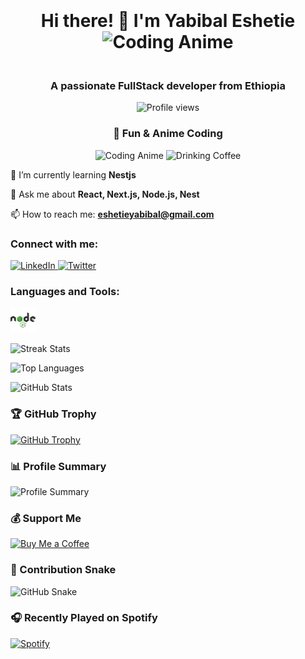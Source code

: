<!-- Header with Full Background -->
<h1 align="center" style="background: url('https://path-to-your-background-image.jpg') no-repeat center center; background-size: cover; padding: 20px;">
  Hi there! 👋 I'm <strong>Yabibal Eshetie</strong>
  <br>
  <img src="https://media.giphy.com/media/26gJ63xwRCswh5M3C/giphy.gif" width="150" alt="Coding Anime"/>
</h1>
<h3 align="center">A passionate FullStack developer from Ethiopia</h3>

<!-- Profile Views -->
<p align="center"> 
  <img src="https://komarev.com/ghpvc/?username=yab112&label=Profile%20views&color=0e75b6&style=flat" alt="Profile views" />
</p>

<!-- Fun and Anime-themed Images -->
<h3 align="center">🎨 Fun & Anime Coding</h3>
<p align="center">
  <img src="https://media.giphy.com/media/3o6ozl6gG8nH7TGB8g/giphy.gif" alt="Coding Anime" width="300"/>
  <img src="https://media.giphy.com/media/3o6Zt5g6NEv6E5a9jK/giphy.gif" alt="Drinking Coffee" width="300"/>
</p>

<!-- Introduction -->
<p align="left">🌱 I’m currently learning <strong>Nestjs</strong></p>
<p align="left">💬 Ask me about <strong>React, Next.js, Node.js, Nest</strong></p>
<p align="left">📫 How to reach me: <strong><a href="mailto:eshetieyabibal@gmail.com">eshetieyabibal@gmail.com</a></strong></p>

<!-- Connect with Me -->
<h3 align="left">Connect with me:</h3>
<p align="left">
  <a href="https://linkedin.com/in/yourlinkedin" target="_blank" rel="noreferrer">
    <img src="https://cdn.jsdelivr.net/npm/simple-icons@3.0.1/icons/linkedin.svg" alt="LinkedIn" height="30" width="40"/>
  </a>
  <a href="https://twitter.com/yourtwitter" target="_blank" rel="noreferrer">
    <img src="https://cdn.jsdelivr.net/npm/simple-icons@3.0.1/icons/twitter.svg" alt="Twitter" height="30" width="40"/>
  </a>
</p>

<!-- Languages and Tools -->
<h3 align="left">Languages and Tools:</h3>
<p align="left"> 
  <a href="https://nodejs.org" target="_blank" rel="noreferrer"> 
    <img src="https://raw.githubusercontent.com/devicons/devicon/master/icons/nodejs/nodejs-original-wordmark.svg" alt="Node.js" width="40" height="40"/>
  </a>
  <!-- Add more icons here -->
</p>

<!-- GitHub Stats -->
<p>
  <img src="https://github-readme-streak-stats.herokuapp.com/?user=yab112&" alt="Streak Stats"/>
</p>
<p>
  <img src="https://github-readme-stats.vercel.app/api/top-langs?username=yab112&show_icons=true&locale=en&layout=compact" alt="Top Languages"/>
</p>
<p>
  <img src="https://github-readme-stats.vercel.app/api?username=yab112&show_icons=true&locale=en" alt="GitHub Stats"/>
</p>

<!-- GitHub Trophy -->
<h3 align="left">🏆 GitHub Trophy</h3>
<p> 
  <a href="https://github.com/ryo-ma/github-profile-trophy">
    <img src="https://github-profile-trophy.vercel.app/?username=yab112" alt="GitHub Trophy" />
  </a> 
</p>

<!-- GitHub Profile Summary Card -->
<h3 align="left">📊 Profile Summary</h3>
<p>
  <img src="https://github-profile-summary-cards.vercel.app/api/cards/profile-details?username=yab112&theme=tokyonight" alt="Profile Summary"/>
</p>

<!-- Support Me Section -->
<h3 align="left">💰 Support Me</h3>
<p>
  <a href="https://www.buymeacoffee.com/yab112">
    <img src="https://cdn.buymeacoffee.com/buttons/v2/default-yellow.png" height="50" width="210" alt="Buy Me a Coffee"/>
  </a>
</p>

<!-- Contribution Snake -->
<h3 align="left">🐍 Contribution Snake</h3>
<p>
  <img src="https://github.com/yab112/yab112/blob/output/github-contribution-grid-snake.svg" alt="GitHub Snake"/>
</p>

<!-- Spotify Recently Played -->
<h3 align="left">🎧 Recently Played on Spotify</h3>
<p>
  <a href="https://spotify.com" target="_blank" rel="noreferrer">
    <img src="https://spotify-github-profile.vercel.app/api/view?uid=spotify_user&cover_image=true&theme=default&bar_color=53b14f&bar_color_cover=false" alt="Spotify" width="300"/>
  </a>
</p>
